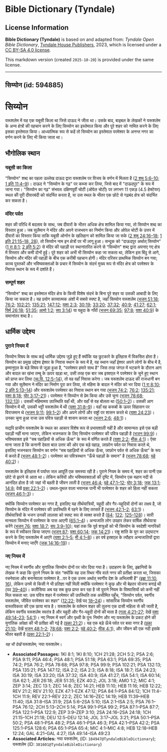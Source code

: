 # Bible Dictionary (Tyndale)

## License Information

**Bible Dictionary (Tyndale)** is based on and adapted from: _Tyndale Open Bible Dictionary_, [Tyndale House Publishers](https://tyndaleopenresources.com/), 2023, which is licensed under a [CC BY-SA 4.0 license](https://creativecommons.org/licenses/by-sa/4.0/legalcode.en).

This markdown version (created `2025-10-20`) is provided under the same license.



--------------------------------

## सिय्योन (id: 594885)

सिय्योन
=======

यरूशलेम में यह एक यबूसी किला था जिसे दाऊद ने जीता था। उसके बाद, बाइबल के लेखकों ने यरूशलेम के अन्य क्षेत्रों की पहचान करने के लिए सिय्योन का इस्तेमाल किया और पूरे शहर को नामित करने के लिए इसका इस्तेमाल किया। आध्यात्मिक रूप से कहें तो सिय्योन का इस्तेमाल परमेश्वर के अनन्त नगर का वर्णन करने के लिए भी किया जाता था।

भौगोलिक स्थान
-------------

### यबूसी का किला

"सिय्योन" शब्द का पहला उल्लेख दाऊद द्वारा यरूशलेम पर विजय के वर्णन में मिलता है ([2 शमू 5:6–10](https://ref.ly/2Sam5:6-2Sam5:10); [1 इति 11:4–9](https://ref.ly/1Chr11:4-1Chr11:9))। दाऊद ने "सिय्योन के गढ़" पर कब्जा कर लिया, जिसे बाद में "दाऊदपुर" के रूप में जाना गया। "सिय्योन का गढ़" संभवतः दक्षिणपूर्वी चोटी (ओपेल चोटी) पर लगभग 11 एकड़ (4\.5 हेक्टेयर) स्थल की पूरी दीवारबंदी को संदर्भित करता है, या उस स्थल के भीतर एक छोटे से गढ़बंद क्षेत्र को संदर्भित कर सकता है। 

### मंदिर पर्वत

शहर की परिधि में बदलाव के साथ, जब दीवारों के भीतर अधिक क्षेत्र शामिल किया गया, तो सिय्योन शब्द का विस्तार हुआ। जब सुलैमान ने मंदिर और अपने राजभवन का निर्माण किया और ओपेल चोटी के उत्तर में दीवारों का विस्तार किया ताकि यबूसी ओर्नान के खलिहान को शामिल किया जा सके ([2 शमू 24:16–18](https://ref.ly/2Sam24:16-2Sam24:18); [1 इति 21:15–18, 28](https://ref.ly/1Chr21:15-1Chr21:18,1Chr21:28)), तो सिय्योन नाम इन क्षेत्रों पर भी लागू हुआ। सन्दूक को “दाऊदपुर अर्थात् सिय्योन” ([1 रा 8:1](https://ref.ly/1Kgs8:1); [2 इति 5:2](https://ref.ly/2Chr5:2)) से मंदिर की पहाड़ी पर स्थानांतरित करने से “सिय्योन” शब्द द्वारा अपनाए गए क्षेत्र में विस्तार और कमी दोनों हुई। पूरे शहर को अभी भी सिय्योन कहा जा सकता था, लेकिन इस बिंदु से आगे, सिय्योन और मंदिर की पहाड़ी के बीच एक करीबी पहचान होगी। मंदिर परिसर प्राथमिक सिय्योन बन गया; काव्य पुस्तकों और भविष्यवक्ताओं के प्रचार में सिय्योन के संदर्भ मुख्य रूप से मंदिर क्षेत्र को परमेश्वर के निवास स्थान के रूप में दर्शाते हैं।

### सम्पूर्ण शहर

“सिय्योन” शब्द का इस्तेमाल मंदिर क्षेत्र के किसी विशेष संदर्भ के बिना पूरे शहर या उसकी आबादी के लिए किया जा सकता है। यह प्रयोग काव्यात्मक अंशों में सबसे स्पष्ट है, जहाँ सिय्योन यरूशलेम ([भजन 51:18](https://ref.ly/Ps51:18); [76:2](https://ref.ly/Ps76:2); [102:21](https://ref.ly/Ps102:21); [135:21](https://ref.ly/Ps135:21); [147:12](https://ref.ly/Ps147:12); [यशा 2:3](https://ref.ly/Isa2:3); [30:19](https://ref.ly/Isa30:19); [33:20](https://ref.ly/Isa33:20); [37:32](https://ref.ly/Isa37:32); [40:9](https://ref.ly/Isa40:9); [41:27](https://ref.ly/Isa41:27); [62:1](https://ref.ly/Isa62:1); [यिर्म 26:18](https://ref.ly/Jer26:18); [51:35](https://ref.ly/Jer51:35); [आमो 1:2](https://ref.ly/Amos1:2); [सप 3:14](https://ref.ly/Zeph3:14)) या यहूदा के गाँवों ([भजन 69:35](https://ref.ly/Ps69:35); [97:8](https://ref.ly/Ps97:8); [यशा 40:9](https://ref.ly/Isa40:9)) के समानांतर शब्द है।

धार्मिक उद्देश्य
----------------

### पुराने नियम में

सिय्योन विषय के साथ कई धार्मिक उद्देश्य जुड़े हुए हैं क्योंकि यह छुटकारे के इतिहास में विकसित होता है। सिय्योन का प्रमुख उद्देश्य ईश्वर के निवास स्थान के रूप में है, वह स्थान जहाँ ईश्वर अपने लोगों के बीच में है, इम्मानुएल के बड़े विषय से जुड़ा हुआ है, "परमेश्वर हमारे साथ है" जिस तरह जंगल में भटकने के दौरान आग और बादल का खंभा तम्बू के ऊपर खड़ा था, उसी तरह एक बार जब इस्राएल ने परमेश्वर के चुने हुए स्थान को प्राप्त कर लिया ([व्य.वि. 12:5–14](https://ref.ly/Deut12:5-Deut12:14)), तो वह वहाँ निवास करेगा। जब यरूशलेम दाऊद की राजधानी बन गया और सुलैमान ने मंदिर का निर्माण पूरा कर लिया, तो महिमा के बादल ने मंदिर को भर दिया ([1 रा 8:10](https://ref.ly/1Kgs8:10); [2 इति 5:13–14](https://ref.ly/2Chr5:13-2Chr5:14)) और यरूशलेम परमेश्वर का निवास स्थान बन गया ([भजन 74:2](https://ref.ly/Ps74:2); [76:2](https://ref.ly/Ps76:2); [135:21](https://ref.ly/Ps135:21); [यशा 8:18](https://ref.ly/Isa8:18); [योए 3:17–21](https://ref.ly/Joel3:17-Joel3:21))। परमेश्वर ने सिय्योन से प्रेम किया और उसे चुना ([भजन 78:68](https://ref.ly/Ps78:68); [132:13](https://ref.ly/Ps132:13))। उसकी महिमामय उपस्थिति वहाँ थी, और वहाँ से वह बोलता था ([50:1–2](https://ref.ly/Ps50:1-Ps50:2))। उसकी आग सिय्योन में थी, उसकी भट्टी यरूशलेम में थी ([यशा 31:8–9](https://ref.ly/Isa31:8-Isa31:9))। वहाँ वह करूबों के ऊपर सिंहासन पर विराजमान थे ([भजन 9:11](https://ref.ly/Ps9:11); [99:1–2](https://ref.ly/Ps99:1-Ps99:2)) और अपने लोगों और राष्ट्रों पर शासन करते थे ([यशा 24:23](https://ref.ly/Isa24:23))। उनका चुना हुआ राजा उस पवित्र पहाड़ी से शासन करता था ([भजन 2:6](https://ref.ly/Ps2:6); [48:1](https://ref.ly/Ps48:1))।

यद्यपि प्राचीन यरूशलेम के स्थल का आकार विशेष रूप से प्रभावशाली नहीं है और सामान्यतः इसे एक बड़ी पहाड़ी नहीं माना जाएगा, लेकिन भजनकार के लिए सिय्योन परमेश्वर की पवित्र पहाड़ी है ([भजन 99:9](https://ref.ly/Ps99:9))। भविष्यवक्ता इसे "सब पहाड़ियों से अधिक ऊँचा" के रूप में वर्णित करते हैं ([यशा 2:2](https://ref.ly/Isa2:2); [मीक 4:1](https://ref.ly/Mic4:1))। ऐसा माना जाता है कि कनानी देवता बाल उत्तर की ओर एक बड़े पहाड़, ज़ाफ़ोन पर्वत पर निवास करते थे, इसलिए भजनकार सिय्योन का वर्णन “सब पहाड़ियों से अधिक ऊँचा, ज़ाफ़ोन पर्वत से अधिक ऊँचा” के रूप में करते हैं ([भजन 48:1–2](https://ref.ly/Ps48:1-Ps48:2))। परमेश्वर का पवित्रस्थान “ऊँचे पहाड़ों के समान” है ([भजन 78:68](https://ref.ly/Ps78:68); [यहे 40:2](https://ref.ly/Ezek40:2))।

यरूशलेम के इतिहास में पर्याप्त जल आपूर्ति एक समस्या रही है। पुराने नियम के समय में, शहर का पानी एक छोटे से झरने से आता था। लेकिन कवियों और भविष्यवक्ताओं की दृष्टि में, सिय्योन एक महान नदी से आनंदित होता है जो जहां भी बहती है जीवन लाती है ([भजन 46:4](https://ref.ly/Ps46:4); [यहे 47:1–12](https://ref.ly/Ezek47:1-Ezek47:12); [योए 3:18](https://ref.ly/Joel3:18); [जक 13:1](https://ref.ly/Zech13:1); [14:8](https://ref.ly/Zech14:8); देखें [प्रका 22:1–2](https://ref.ly/Rev22:1-Rev22:2))। उथल\-पुथल वाला भयानक पानी भी परमेश्वर के शहर को हिला नहीं सकता ([भजन 46:1–3](https://ref.ly/Ps46:1-Ps46:3))।

क्योंकि सिय्योन परमेश्वर का नगर है, इसलिए यह तीर्थयात्रियों, यहूदी और गैर\-यहूदियों दोनों का लक्ष्य है, जो सिय्योन के मंदिर में परमेश्वर की उपस्थिति में रहने के लिए तरसते हैं ([भजन 42:1–2](https://ref.ly/Ps42:1-Ps42:2); [63:1](https://ref.ly/Ps63:1))। तीर्थयात्रियों के भजन उनकी लालसा को स्पष्ट रूप से व्यक्त करते हैं ([84](https://ref.ly/Ps84:1-Ps84:12); [122](https://ref.ly/Ps122:1-Ps122:9); [125–128](https://ref.ly/Ps125:1-Ps128:6))। सारी मानवता सिय्योन में परमेश्वर के पास आएगी ([65:1–4](https://ref.ly/Ps65:1-Ps65:4))। अन्यजाति लोग उपहार लेकर वार्षिक तीर्थयात्रा करेंगे ([भजन 76](https://ref.ly/Ps76:1-Ps76:12); [यशा 18:7](https://ref.ly/Isa18:7); [सप 3:9–10](https://ref.ly/Zeph3:9-Zeph3:10)); यहां तक कि पूर्व शत्रुओं को भी सिय्योन के स्वदेशी नागरिकों के रूप में स्वीकार किया जाएगा ([भजन 87](https://ref.ly/Ps87:1-Ps87:7); [यशा 60:14](https://ref.ly/Isa60:14); [जक 14:21](https://ref.ly/Zech14:21))। राष्ट्र शांति के युग का उद्घाटन करने के लिए यरूशलेम में आएंगे ([यशा 2:1–5](https://ref.ly/Isa2:1-Isa2:5); [मी 4:1–8](https://ref.ly/Mic4:1-Mic4:8))। हर वर्ष इस्राएल के त्यौहार अन्यजातियों द्वारा सिय्योन में मनाए जाएँगे ([जक 14:16–19](https://ref.ly/Zech14:16-Zech14:19))।

### नए नियम में

नए नियम में स्वर्गीय और युगांतिक सिय्योन दोनों पर जोर दिया गया है। उदाहरण के लिए, इब्रानियों के लेखक ने कहा कि पुराने नियम के संत “क्योंकि वह उस स्थिर नींव वाले नगर की प्रतीक्षा करता था, जिसका रचनेवाला और बनानेवाला परमेश्वर है...पर वे एक उत्तम अर्थात् स्वर्गीय देश के अभिलाषी हैं” ([इब्रा 11:10, 16](https://ref.ly/Heb11:10,Heb11:16)), लेकिन उनमें से किसी ने भी प्रतिज्ञा नहीं मिली क्योंकि परमेश्वर ने कुछ और भी बेहतर योजना बनाई थी (पद [39–40](https://ref.ly/Heb11:39-Heb11:40))। कलीसिया अब वह सब कुछ प्राप्त कर रहा है जो पुराने नियम के विश्वासियों को कभी नहीं मिल सकता था: उस पवित्र शहर में परमेश्वर की उपस्थिति तक असीमित पहुँच, "सिय्योन पर्वत, स्वर्गीय यरूशलेम, जीवित परमेश्वर का शहर" ([12:22](https://ref.ly/Heb12:22); देखें पद [18–24](https://ref.ly/Heb12:18-Heb12:24))। सांसारिक सिय्योन स्वर्गीय वास्तविकता की एक छाया मात्र है। यरूशलेम के वर्तमान शहर की तुलना एक दासी महिला से की जाती है, लेकिन स्वर्गीय यरूशलेम स्वतंत्र है और यहूदी और गैर\-यहूदी दोनों की माता है ([गला 4:21–27](https://ref.ly/Gal4:21-Gal4:27); देखें [यशा](https://ref.ly/Isa2:1-Isa2:5) [49:14–23](https://ref.ly/Isa49:14-Isa49:23); [54:1](https://ref.ly/Isa54:1))। नए नियम में स्वर्ग और पृथ्वी के पुनः निर्माण और नए यरूशलेम के प्रकट होने की युगांतिक अपेक्षा की भी प्रतीक्षा की गई है ([प्रका 21:2](https://ref.ly/Rev21:2))। यह एक बड़े ऊँचे पर्वत पर बसा नगर है ([प्रका 21:10](https://ref.ly/Rev21:10); देखें [भजन 48:1–2](https://ref.ly/Ps48:1-Ps48:2); [78:68](https://ref.ly/Ps78:68); [यशा 2:2](https://ref.ly/Isa2:2); [यहे 40:2](https://ref.ly/Ezek40:2); [मीक 4:1](https://ref.ly/Mic4:1)), और जीवन की एक नदी इसके भीतर बहती है ([प्रका 22:1–2](https://ref.ly/Rev22:1-Rev22:2))।

*यह भी देखें* यरूशलेम; नया यरूशलेम। 

* **Associated Passages:** 1KI 8:1; 1KI 8:10; 1CH 21:28; 2CH 5:2; PSA 2:6; PSA 9:11; PSA 46:4; PSA 48:1; PSA 51:18; PSA 63:1; PSA 69:35; PSA 74:2; PSA 76:2; PSA 78:68; PSA 97:8; PSA 99:9; PSA 102:21; PSA 132:13; PSA 135:21; PSA 147:12; ISA 2:2; ISA 2:3; ISA 8:18; ISA 18:7; ISA 24:23; ISA 30:19; ISA 33:20; ISA 37:32; ISA 40:9; ISA 41:27; ISA 54:1; ISA 60:14; ISA 62:1; JER 26:18; JER 51:35; EZK 40:2; JOL 3:18; AMO 1:2; MIC 4:1; ZEP 3:14; ZEC 13:1; ZEC 14:8; ZEC 14:21; HEB 11:10; HEB 11:16; HEB 12:22; REV 21:2; REV 21:10; EZK 47:1–EZK 47:12; PSA 84:1–PSA 84:12; 1CH 11:4–1CH 11:9; REV 22:1–REV 22:2; ZEC 14:16–ZEC 14:19; HEB 11:39–HEB 11:40; ISA 31:8–ISA 31:9; 2SA 5:6–2SA 5:10; ISA 2:1–ISA 2:5; PSA 76:1–PSA 76:12; 2CH 5:13–2CH 5:14; PSA 99:1–PSA 99:2; PSA 87:1–PSA 87:7; PSA 122:1–PSA 122:9; ZEP 3:9–ZEP 3:10; 2SA 24:16–2SA 24:18; 1CH 21:15–1CH 21:18; DEU 12:5–DEU 12:14; JOL 3:17–JOL 3:21; PSA 50:1–PSA 50:2; PSA 48:1–PSA 48:2; PSA 46:1–PSA 46:3; PSA 42:1–PSA 42:2; PSA 125:1–PSA 128:6; PSA 65:1–PSA 65:4; MIC 4:1–MIC 4:8; HEB 12:18–HEB 12:24; GAL 4:21–GAL 4:27; ISA 49:14–ISA 49:23
* **Associated Articles:** नया यरूशलेम, (ID: `184947@TyndaleBibleDictionary`); यरूशलेम (ID: `381601@TyndaleBibleDictionary`)

